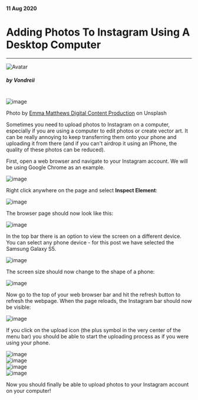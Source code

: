 <div class="writtenContent">

#### 11 Aug 2020
# Adding Photos To Instagram Using A Desktop Computer
___

<!-- ----------- Intro ----------- -->
<div class="avatar-block">
    <img src="../../../assets/social/profile.jpg" alt="Avatar" class="avatar avatar-align">
    <h5 class="avatar-text avatar-align"> by Vondreii</h5>
</div>
<br>
<div class="image-container">
    <img src="../../../assets/articles/post-images/uploadImageToInstagramViaDesktop/header-dark.jpg" alt="image" class="image-full"/>
  	<div class="image-description"><p>Photo by <a href="https://unsplash.com/@emmamatthews">Emma Matthews Digital Content Production</a> on Unsplash</p></div>
</div>
<!-- ----------------------------- -->

Sometimes you need to upload photos to Instagram on a computer, especially if you are using a computer to edit photos or create vector art. It can be really annoying to keep transferring them onto your phone and uploading it from there (and if you can't airdrop it using an IPhone, the quality of these photos can be reduced).

First, open a web browser and navigate to your Instagram account. We will be using Google Chrome as an example. 

<!-- ----------- Image ----------- -->
<div class="image-container">
	<img src="../../../assets/articles/post-images/uploadImageToInstagramViaDesktop/Instagram.PNG" alt="image" class="image-full"/>
</div>
<!-- ----------------------------- -->

Right click anywhere on the page and select **Inspect Element**:

<!-- ----------- Image ----------- -->
<div class="image-container">
	<img src="../../../assets/articles/post-images/uploadImageToInstagramViaDesktop/RightClickInspectElement.PNG" alt="image" class="image-full"/>
</div>
<!-- ----------------------------- -->

The browser page should now look like this:

<!-- ----------- Image ----------- -->
<div class="image-container">
	<img src="../../../assets/articles/post-images/uploadImageToInstagramViaDesktop/InspectElementPage.PNG" alt="image" class="image-full"/>
</div>
<!-- ----------------------------- -->

In the top bar there is an option to view the screen on a different device. You can select any phone device - for this post we have selected the Samsung Galaxy S5.

<!-- ----------- Image ----------- -->
<div class="image-container">
	<img src="../../../assets/articles/post-images/uploadImageToInstagramViaDesktop/SelectAPhone.PNG" alt="image" class="image-full"/>
</div>
<!-- ----------------------------- -->

The screen size should now change to the shape of a phone:

<!-- ----------- Image ----------- -->
<div class="image-container">
	<img src="../../../assets/articles/post-images/uploadImageToInstagramViaDesktop/ScreenSizeChangeAfterSelectPhone.PNG" alt="image" class="image"/>
</div>
<!-- ----------------------------- -->

Now go to the top of your web browser bar and hit the refresh button to refresh the webpage. 
When the page reloads, the Instagram bar should now be visible:

<!-- ----------- Image ----------- -->
<div class="image-container">
	<img src="../../../assets/articles/post-images/uploadImageToInstagramViaDesktop/PhoneView.PNG" alt="image" class="image-full"/>
</div>
<!-- ----------------------------- -->

If you click on the upload icon (the plus symbol in the very center of the menu bar) you should be able to start the uploading process as if you were using your phone.

<!-- ----------- Image ----------- -->
<div class="image-container">
	<img src="../../../assets/articles/post-images/uploadImageToInstagramViaDesktop/RefreshScreen.PNG" alt="image" class="image"/>
</div>
<!-- ----------------------------- -->

<!-- ----------- Image ----------- -->
<div class="image-container">
	<img src="../../../assets/articles/post-images/uploadImageToInstagramViaDesktop/NewPost.PNG" alt="image" class="image"/>
</div>
<!-- ----------------------------- -->

<!-- ----------- Image ----------- -->
<div class="image-container">
	<img src="../../../assets/articles/post-images/uploadImageToInstagramViaDesktop/NewPost2.PNG" alt="image" class="image"/>
</div>
<!-- ----------------------------- -->

<!-- ----------- Image ----------- -->
<div class="image-container">
	<img src="../../../assets/articles/post-images/uploadImageToInstagramViaDesktop/Posted.PNG" alt="image" class="image"/>
</div>
<!-- ----------------------------- -->

Now you should finally be able to upload photos to your Instagram account on your computer!

<br><br>

</div>